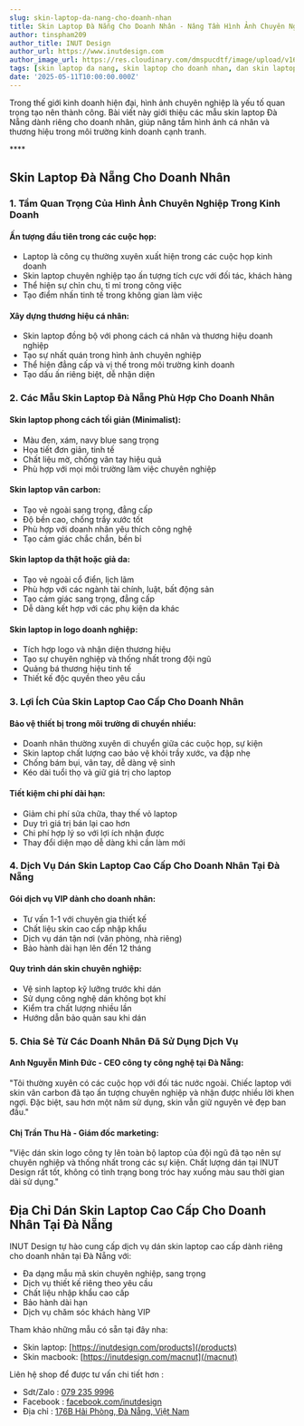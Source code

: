 ```yaml
---
slug: skin-laptop-da-nang-cho-doanh-nhan
title: Skin Laptop Đà Nẵng Cho Doanh Nhân - Nâng Tầm Hình Ảnh Chuyên Nghiệp Trong Môi Trường Kinh Doanh
author: tinspham209
author_title: INUT Design
author_url: https://www.inutdesign.com
author_image_url: https://res.cloudinary.com/dmspucdtf/image/upload/v1663647671/inut/292635797_197003529328579_4330060878795101093_n_bjzhby.jpg
tags: [skin laptop da nang, skin laptop cho doanh nhan, dan skin laptop chuyen nghiep, skin laptop doanh nghiep da nang]
date: '2025-05-11T10:00:00.000Z'
---
```


Trong thế giới kinh doanh hiện đại, hình ảnh chuyên nghiệp là yếu tố quan trọng tạo nên thành công. Bài viết này giới thiệu các mẫu skin laptop Đà Nẵng dành riêng cho doanh nhân, giúp nâng tầm hình ảnh cá nhân và thương hiệu trong môi trường kinh doanh cạnh tranh.

<!-- truncate-->****

<!-- ## Table of contents -->

## Skin Laptop Đà Nẵng Cho Doanh Nhân

### 1. Tầm Quan Trọng Của Hình Ảnh Chuyên Nghiệp Trong Kinh Doanh

#### Ấn tượng đầu tiên trong các cuộc họp:
- Laptop là công cụ thường xuyên xuất hiện trong các cuộc họp kinh doanh
- Skin laptop chuyên nghiệp tạo ấn tượng tích cực với đối tác, khách hàng
- Thể hiện sự chỉn chu, tỉ mỉ trong công việc
- Tạo điểm nhấn tinh tế trong không gian làm việc

#### Xây dựng thương hiệu cá nhân:
- Skin laptop đồng bộ với phong cách cá nhân và thương hiệu doanh nghiệp
- Tạo sự nhất quán trong hình ảnh chuyên nghiệp
- Thể hiện đẳng cấp và vị thế trong môi trường kinh doanh
- Tạo dấu ấn riêng biệt, dễ nhận diện

### 2. Các Mẫu Skin Laptop Đà Nẵng Phù Hợp Cho Doanh Nhân

#### Skin laptop phong cách tối giản (Minimalist):
- Màu đen, xám, navy blue sang trọng
- Họa tiết đơn giản, tinh tế
- Chất liệu mờ, chống vân tay hiệu quả
- Phù hợp với mọi môi trường làm việc chuyên nghiệp

#### Skin laptop vân carbon:
- Tạo vẻ ngoài sang trọng, đẳng cấp
- Độ bền cao, chống trầy xước tốt
- Phù hợp với doanh nhân yêu thích công nghệ
- Tạo cảm giác chắc chắn, bền bỉ

#### Skin laptop da thật hoặc giả da:
- Tạo vẻ ngoài cổ điển, lịch lãm
- Phù hợp với các ngành tài chính, luật, bất động sản
- Tạo cảm giác sang trọng, đẳng cấp
- Dễ dàng kết hợp với các phụ kiện da khác

#### Skin laptop in logo doanh nghiệp:
- Tích hợp logo và nhận diện thương hiệu
- Tạo sự chuyên nghiệp và thống nhất trong đội ngũ
- Quảng bá thương hiệu tinh tế
- Thiết kế độc quyền theo yêu cầu

### 3. Lợi Ích Của Skin Laptop Cao Cấp Cho Doanh Nhân

#### Bảo vệ thiết bị trong môi trường di chuyển nhiều:
- Doanh nhân thường xuyên di chuyển giữa các cuộc họp, sự kiện
- Skin laptop chất lượng cao bảo vệ khỏi trầy xước, va đập nhẹ
- Chống bám bụi, vân tay, dễ dàng vệ sinh
- Kéo dài tuổi thọ và giữ giá trị cho laptop

#### Tiết kiệm chi phí dài hạn:
- Giảm chi phí sửa chữa, thay thế vỏ laptop
- Duy trì giá trị bán lại cao hơn
- Chi phí hợp lý so với lợi ích nhận được
- Thay đổi diện mạo dễ dàng khi cần làm mới

### 4. Dịch Vụ Dán Skin Laptop Cao Cấp Cho Doanh Nhân Tại Đà Nẵng

#### Gói dịch vụ VIP dành cho doanh nhân:
- Tư vấn 1-1 với chuyên gia thiết kế
- Chất liệu skin cao cấp nhập khẩu
- Dịch vụ dán tận nơi (văn phòng, nhà riêng)
- Bảo hành dài hạn lên đến 12 tháng

#### Quy trình dán skin chuyên nghiệp:
- Vệ sinh laptop kỹ lưỡng trước khi dán
- Sử dụng công nghệ dán không bọt khí
- Kiểm tra chất lượng nhiều lần
- Hướng dẫn bảo quản sau khi dán

### 5. Chia Sẻ Từ Các Doanh Nhân Đã Sử Dụng Dịch Vụ

#### Anh Nguyễn Minh Đức - CEO công ty công nghệ tại Đà Nẵng:
"Tôi thường xuyên có các cuộc họp với đối tác nước ngoài. Chiếc laptop với skin vân carbon đã tạo ấn tượng chuyên nghiệp và nhận được nhiều lời khen ngợi. Đặc biệt, sau hơn một năm sử dụng, skin vẫn giữ nguyên vẻ đẹp ban đầu."

#### Chị Trần Thu Hà - Giám đốc marketing:
"Việc dán skin logo công ty lên toàn bộ laptop của đội ngũ đã tạo nên sự chuyên nghiệp và thống nhất trong các sự kiện. Chất lượng dán tại INUT Design rất tốt, không có tình trạng bong tróc hay xuống màu sau thời gian dài sử dụng."

## Địa Chỉ Dán Skin Laptop Cao Cấp Cho Doanh Nhân Tại Đà Nẵng

INUT Design tự hào cung cấp dịch vụ dán skin laptop cao cấp dành riêng cho doanh nhân tại Đà Nẵng với:
- Đa dạng mẫu mã skin chuyên nghiệp, sang trọng
- Dịch vụ thiết kế riêng theo yêu cầu
- Chất liệu nhập khẩu cao cấp
- Bảo hành dài hạn
- Dịch vụ chăm sóc khách hàng VIP

Tham khảo những mẫu có sẵn tại đây nha:
- Skin laptop: [https://inutdesign.com/products](/products)
- Skin macbook: [https://inutdesign.com/macnut](/macnut)

Liên hệ shop để được tư vấn chi tiết hơn :
- Sdt/Zalo : [079 235 9996](tel:0792359996)
- Facebook : [facebook.com/inutdesign](https://www.facebook.com/inutdesign)
- Địa chỉ : [176B Hải Phòng, Đà Nẵng, Việt Nam](https://maps.app.goo.gl/SRm8YB4fy8VfWmb39)